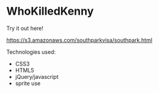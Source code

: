 WhoKilledKenny
==============

Try it out here!

https://s3.amazonaws.com/southparkvisa/southpark.html

Technologies used:

- CSS3
- HTML5
- jQuery/javascript
- sprite use
